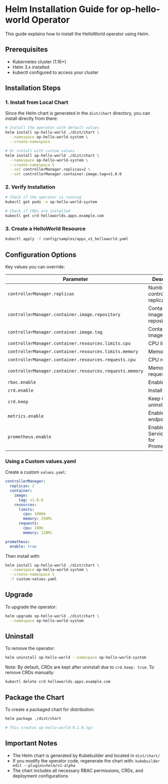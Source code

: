 # Helm Installation Guide for op-hello-world Operator

This guide explains how to install the HelloWorld operator using Helm.

## Prerequisites

- Kubernetes cluster (1.16+)
- Helm 3.x installed
- kubectl configured to access your cluster

## Installation Steps

### 1. Install from Local Chart

Since the Helm chart is generated in the `dist/chart` directory, you can install directly from there:

```bash
# Install the operator with default values
helm install op-hello-world ./dist/chart \
  --namespace op-hello-world-system \
  --create-namespace

# Or install with custom values
helm install op-hello-world ./dist/chart \
  --namespace op-hello-world-system \
  --create-namespace \
  --set controllerManager.replicas=2 \
  --set controllerManager.container.image.tag=v1.0.0
```

### 2. Verify Installation

```bash
# Check if the operator is running
kubectl get pods -n op-hello-world-system

# Check if CRDs are installed
kubectl get crd helloworlds.apps.example.com
```

### 3. Create a HelloWorld Resource

```bash
kubectl apply -f config/samples/apps_v1_helloworld.yaml
```

## Configuration Options

Key values you can override:

| Parameter | Description | Default |
|-----------|-------------|---------|
| `controllerManager.replicas` | Number of controller replicas | `1` |
| `controllerManager.container.image.repository` | Container image repository | `ghcr.io/j7m4/op-hello-world` |
| `controllerManager.container.image.tag` | Container image tag | `latest` |
| `controllerManager.container.resources.limits.cpu` | CPU limit | `500m` |
| `controllerManager.container.resources.limits.memory` | Memory limit | `128Mi` |
| `controllerManager.container.resources.requests.cpu` | CPU request | `10m` |
| `controllerManager.container.resources.requests.memory` | Memory request | `64Mi` |
| `rbac.enable` | Enable RBAC | `true` |
| `crd.enable` | Install CRDs | `true` |
| `crd.keep` | Keep CRDs on uninstall | `true` |
| `metrics.enable` | Enable metrics endpoint | `true` |
| `prometheus.enable` | Enable ServiceMonitor for Prometheus | `false` |

### Using a Custom values.yaml

Create a custom `values.yaml`:

```yaml
controllerManager:
  replicas: 2
  container:
    image:
      tag: v1.0.0
    resources:
      limits:
        cpu: 1000m
        memory: 256Mi
      requests:
        cpu: 100m
        memory: 128Mi

prometheus:
  enable: true
```

Then install with:

```bash
helm install op-hello-world ./dist/chart \
  --namespace op-hello-world-system \
  --create-namespace \
  -f custom-values.yaml
```

## Upgrade

To upgrade the operator:

```bash
helm upgrade op-hello-world ./dist/chart \
  --namespace op-hello-world-system
```

## Uninstall

To remove the operator:

```bash
helm uninstall op-hello-world --namespace op-hello-world-system
```

Note: By default, CRDs are kept after uninstall due to `crd.keep: true`. To remove CRDs manually:

```bash
kubectl delete crd helloworlds.apps.example.com
```

## Package the Chart

To create a packaged chart for distribution:

```bash
helm package ./dist/chart

# This creates op-hello-world-0.1.0.tgz
```

## Important Notes

- The Helm chart is generated by Kubebuilder and located in `dist/chart/`
- If you modify the operator code, regenerate the chart with: `kubebuilder edit --plugins=helm/v1-alpha`
- The chart includes all necessary RBAC permissions, CRDs, and deployment configurations